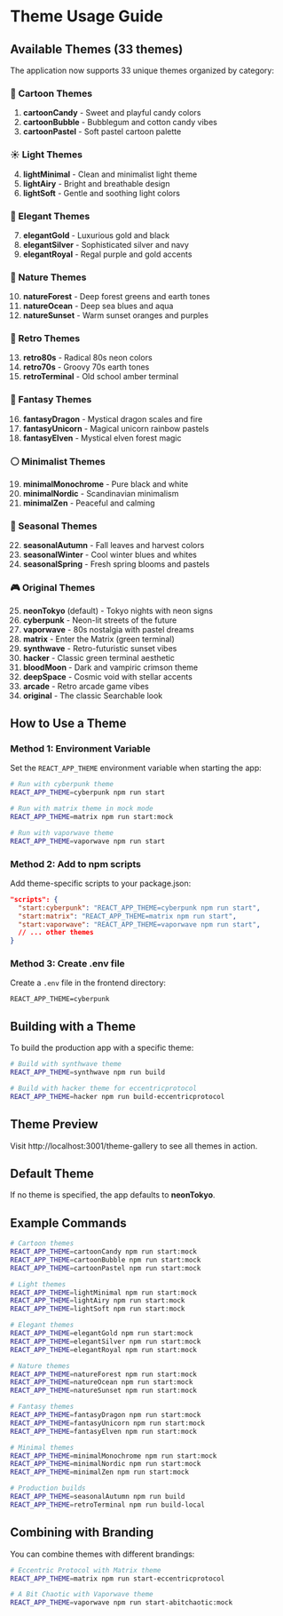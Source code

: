 # Theme Usage Guide

## Available Themes (33 themes)

The application now supports 33 unique themes organized by category:

### 🍭 Cartoon Themes
1. **cartoonCandy** - Sweet and playful candy colors
2. **cartoonBubble** - Bubblegum and cotton candy vibes
3. **cartoonPastel** - Soft pastel cartoon palette

### ☀️ Light Themes
4. **lightMinimal** - Clean and minimalist light theme
5. **lightAiry** - Bright and breathable design
6. **lightSoft** - Gentle and soothing light colors

### 👑 Elegant Themes
7. **elegantGold** - Luxurious gold and black
8. **elegantSilver** - Sophisticated silver and navy
9. **elegantRoyal** - Regal purple and gold accents

### 🌿 Nature Themes
10. **natureForest** - Deep forest greens and earth tones
11. **natureOcean** - Deep sea blues and aqua
12. **natureSunset** - Warm sunset oranges and purples

### 📼 Retro Themes
13. **retro80s** - Radical 80s neon colors
14. **retro70s** - Groovy 70s earth tones
15. **retroTerminal** - Old school amber terminal

### 🐉 Fantasy Themes
16. **fantasyDragon** - Mystical dragon scales and fire
17. **fantasyUnicorn** - Magical unicorn rainbow pastels
18. **fantasyElven** - Mystical elven forest magic

### ⚪ Minimalist Themes
19. **minimalMonochrome** - Pure black and white
20. **minimalNordic** - Scandinavian minimalism
21. **minimalZen** - Peaceful and calming

### 🍂 Seasonal Themes
22. **seasonalAutumn** - Fall leaves and harvest colors
23. **seasonalWinter** - Cool winter blues and whites
24. **seasonalSpring** - Fresh spring blooms and pastels

### 🎮 Original Themes
25. **neonTokyo** (default) - Tokyo nights with neon signs
26. **cyberpunk** - Neon-lit streets of the future
27. **vaporwave** - 80s nostalgia with pastel dreams
28. **matrix** - Enter the Matrix (green terminal)
29. **synthwave** - Retro-futuristic sunset vibes
30. **hacker** - Classic green terminal aesthetic
31. **bloodMoon** - Dark and vampiric crimson theme
32. **deepSpace** - Cosmic void with stellar accents
33. **arcade** - Retro arcade game vibes
34. **original** - The classic Searchable look

## How to Use a Theme

### Method 1: Environment Variable

Set the `REACT_APP_THEME` environment variable when starting the app:

```bash
# Run with cyberpunk theme
REACT_APP_THEME=cyberpunk npm run start

# Run with matrix theme in mock mode
REACT_APP_THEME=matrix npm run start:mock

# Run with vaporwave theme
REACT_APP_THEME=vaporwave npm run start
```

### Method 2: Add to npm scripts

Add theme-specific scripts to your package.json:

```json
"scripts": {
  "start:cyberpunk": "REACT_APP_THEME=cyberpunk npm run start",
  "start:matrix": "REACT_APP_THEME=matrix npm run start",
  "start:vaporwave": "REACT_APP_THEME=vaporwave npm run start",
  // ... other themes
}
```

### Method 3: Create .env file

Create a `.env` file in the frontend directory:

```env
REACT_APP_THEME=cyberpunk
```

## Building with a Theme

To build the production app with a specific theme:

```bash
# Build with synthwave theme
REACT_APP_THEME=synthwave npm run build

# Build with hacker theme for eccentricprotocol
REACT_APP_THEME=hacker npm run build-eccentricprotocol
```

## Theme Preview

Visit http://localhost:3001/theme-gallery to see all themes in action.

## Default Theme

If no theme is specified, the app defaults to **neonTokyo**.

## Example Commands

```bash
# Cartoon themes
REACT_APP_THEME=cartoonCandy npm run start:mock
REACT_APP_THEME=cartoonBubble npm run start:mock
REACT_APP_THEME=cartoonPastel npm run start:mock

# Light themes
REACT_APP_THEME=lightMinimal npm run start:mock
REACT_APP_THEME=lightAiry npm run start:mock
REACT_APP_THEME=lightSoft npm run start:mock

# Elegant themes
REACT_APP_THEME=elegantGold npm run start:mock
REACT_APP_THEME=elegantSilver npm run start:mock
REACT_APP_THEME=elegantRoyal npm run start:mock

# Nature themes
REACT_APP_THEME=natureForest npm run start:mock
REACT_APP_THEME=natureOcean npm run start:mock
REACT_APP_THEME=natureSunset npm run start:mock

# Fantasy themes
REACT_APP_THEME=fantasyDragon npm run start:mock
REACT_APP_THEME=fantasyUnicorn npm run start:mock
REACT_APP_THEME=fantasyElven npm run start:mock

# Minimal themes
REACT_APP_THEME=minimalMonochrome npm run start:mock
REACT_APP_THEME=minimalNordic npm run start:mock
REACT_APP_THEME=minimalZen npm run start:mock

# Production builds
REACT_APP_THEME=seasonalAutumn npm run build
REACT_APP_THEME=retroTerminal npm run build-local
```

## Combining with Branding

You can combine themes with different brandings:

```bash
# Eccentric Protocol with Matrix theme
REACT_APP_THEME=matrix npm run start-eccentricprotocol

# A Bit Chaotic with Vaporwave theme
REACT_APP_THEME=vaporwave npm run start-abitchaotic:mock
```